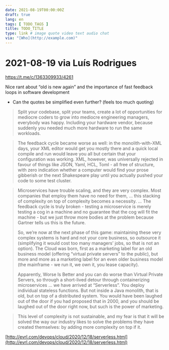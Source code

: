 ```yaml
---
date: 2021-08-19T00:00:00Z
draft: true
lang: en
tags: [ TODO_TAGS ]
title: TODO_TITLE
type: link # image quote video text audio chat
via: "[Who](http://example.com)"
---
```



# 2021-08-19 via Luís Rodrigues
https://t.me/c/1363309933/4261


Nice rant about “old is new again” and the importance of fast feedback loops in software development

* Can the quotes be simplified even further? (feels too much quoting)

> Split your codebase, split your teams, create a lot of opportunities for mediocre coders to grow into mediocre engineering managers, everybody was happy. Including your hardware vendor, because suddenly you needed much more hardware to run the same workloads.

> The feedback cycle became worse as well: in the monolith-with-XML days, your XML editor would get you mostly there and a quick local compile and run would leave you all but certain that your configuration was working. XML, however, was universally rejected in favour of things like JSON, Yaml, HCL, Toml - all free of structure, with zero indication whether a computer would find your prose gibberish or the next Shakespeare play until you actually pushed your code to some test cluster.

> Microservices have trouble scaling, and they are very complex. Most companies that employ them have no need for them, … this stacking of complexity on top of complexity becomes a necessity. … The feedback cycle is truly broken - testing a microservice is merely testing a cog in a machine and no guarantee that the cog will fit the machine - but we just throw more bodies at the problem because Gartner tells us this is the future.
>
> So, we’re now at the next phase of this game: maintaining these very complex systems is hard and not your core business, so outsource it (simplifying it would cost too many managers’ jobs, so that is not an option). The Cloud was born, first as a marketing label for an old business model (offering “virtual private servers” to the public), but more and more as a marketing label for an even older business model (the mainframe - we run it, we own it, you lease capacity).
> 
> Apparently, Worse Is Better and you can do worse than Virtual Private Servers, so through a short-lived detour through containerizing microservices … we have arrived at “Serverless”. You deploy individual stateless functions. But not inside a Java monolith, that is old, but on top of a distributed system. You would have been laughed out of the door if you had proposed that in 2000, and you should be laughed out of the door right now, but such is the power of marketing.

> This level of complexity is not sustainable, and my fear is that it will be solved the way our industry likes to solve the problems they have created themselves: by adding more complexity on top if it.

[http://evrl.com/devops/cloud/2020/12/18/serverless.html](http://evrl.com/devops/cloud/2020/12/18/serverless.html)

